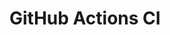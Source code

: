 # GitHub Actions CI
































































































































































































































































































































































































































































































































































































































































































































































































































































































































































































































































































































































































































































































































































































































































































































































































































































































































































































































































































































































































































































































































































































































































































































































































































































































































































































































































































































































































































































































































































































































































































































































































































































